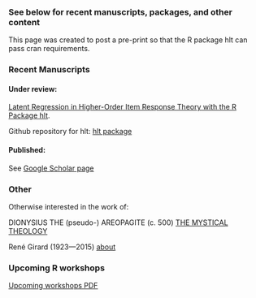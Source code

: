 
### See below for recent manuscripts, packages, and other content

This page was created to post a pre-print so that the R package hlt can pass cran requirements.

### Recent Manuscripts

#### Under review:

[Latent Regression in Higher-Order Item Response Theory with the R Package hlt](https://mkleinsa.github.io/doc/hlt_proof_draft_brmic.pdf).

Github repository for hlt: [hlt package](https://github.com/mkleinsa/hlt) 

#### Published:

See [Google Scholar page](https://scholar.google.com/citations?user=AkJ_MJ8AAAAJ&hl=en&oi=sra) 

### Other

Otherwise interested in the work of:

DIONYSIUS THE (pseudo-) AREOPAGITE (c. 500)
[THE MYSTICAL THEOLOGY](http://www.ldysinger.com/@texts/0500_dion_aer/03_dion-mys_th.htm) 

René Girard (1923—2015)
[about](https://iep.utm.edu/girard/#SH6a) 

### Upcoming R workshops

[Upcoming workshops PDF](https://mkleinsa.github.io/doc/fw.pdf) 
